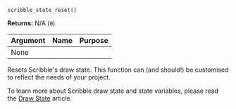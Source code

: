`scribble_state_reset()`

**Returns:** N/A (`0`)

|Argument|Name|Purpose|
|--------|----|-------|
|None    |    |       |

Resets Scribble's draw state. This function can (and should!) be customised to reflect the needs of your project.

To learn more about Scribble draw state and state variables, please read the [Draw State](draw-state) article.